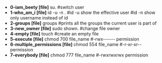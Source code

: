 - **0-iam_beety [file]**
su. 
#switch user
- **1-who_am_i [file]**
id -u -n . 
#id -u show the effective user
#id -n show only username instead of id 
- **2-groups [file]**
groups 
#prints all the groups the current user is part of
- **3-new_owner [file]**
sudo shown. 
#change file owner
- **4-empty [file]**
touch 
#create an empty file
- **5-execute [file]**
chmod 700 file_name 
#-rwx------ permission
- **6-multiple_permissions [file]**
chmod 554 file_name 
#-r-xr-xr-- permission
- **7-everybody [file]**
chmod 777 file_name
#-rwxrwxrwx permission
